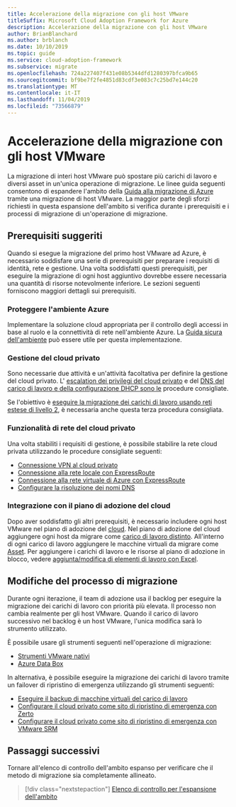 ```yaml
---
title: Accelerazione della migrazione con gli host VMware
titleSuffix: Microsoft Cloud Adoption Framework for Azure
description: Accelerazione della migrazione con gli host VMware
author: BrianBlanchard
ms.author: brblanch
ms.date: 10/10/2019
ms.topic: guide
ms.service: cloud-adoption-framework
ms.subservice: migrate
ms.openlocfilehash: 724a227407f431e08b5344dfd1280397bfca9b65
ms.sourcegitcommit: bf9be7f2fe4851d83cdf3e083c7c25bd7e144c20
ms.translationtype: MT
ms.contentlocale: it-IT
ms.lasthandoff: 11/04/2019
ms.locfileid: "73566879"
---
```

# <a name="accelerate-migration-with-vmware-hosts"></a>Accelerazione della migrazione con gli host VMware

La migrazione di interi host VMware può spostare più carichi di lavoro e diversi asset in un'unica operazione di migrazione. Le linee guida seguenti consentono di espandere l'ambito della [Guida alla migrazione di Azure](../azure-migration-guide/index.md) tramite una migrazione di host VMware. La maggior parte degli sforzi richiesti in questa espansione dell'ambito si verifica durante i prerequisiti e i processi di migrazione di un'operazione di migrazione.

## <a name="suggested-prerequisites"></a>Prerequisiti suggeriti

Quando si esegue la migrazione del primo host VMware ad Azure, è necessario soddisfare una serie di prerequisiti per preparare i requisiti di identità, rete e gestione. Una volta soddisfatti questi prerequisiti, per eseguire la migrazione di ogni host aggiuntivo dovrebbe essere necessaria una quantità di risorse notevolmente inferiore. Le sezioni seguenti forniscono maggiori dettagli sui prerequisiti.

### <a name="secure-your-azure-environment"></a>Proteggere l'ambiente Azure

Implementare la soluzione cloud appropriata per il controllo degli accessi in base al ruolo e la connettività di rete nell'ambiente Azure. La [Guida sicura dell'ambiente](https://docs.microsoft.com/azure/vmware-cloudsimple/private-cloud-secure?toc=https://docs.microsoft.com/azure/cloud-adoption-framework/toc.json&bc=https://docs.microsoft.com/azure/cloud-adoption-framework/_bread/toc.json) può essere utile per questa implementazione.

### <a name="private-cloud-management"></a>Gestione del cloud privato

Sono necessarie due attività e un'attività facoltativa per definire la gestione del cloud privato. L' [escalation dei privilegi del cloud privato](https://docs.microsoft.com/azure/vmware-cloudsimple/escalate-privileges?toc=https://docs.microsoft.com/azure/cloud-adoption-framework/toc.json&bc=https://docs.microsoft.com/azure/cloud-adoption-framework/_bread/toc.json) e del [DNS del carico di lavoro e della configurazione DHCP sono le](https://docs.microsoft.com/azure/vmware-cloudsimple/dns-dhcp-setup?toc=https://docs.microsoft.com/azure/cloud-adoption-framework/toc.json&bc=https://docs.microsoft.com/azure/cloud-adoption-framework/_bread/toc.json) procedure consigliate.

Se l'obiettivo è [eseguire la migrazione dei carichi di lavoro usando reti estese di livello 2](https://docs.microsoft.com/azure/vmware-cloudsimple/migration-layer-2-vpn?toc=https://docs.microsoft.com/azure/cloud-adoption-framework/toc.json&bc=https://docs.microsoft.com/azure/cloud-adoption-framework/_bread/toc.json), è necessaria anche questa terza procedura consigliata.

### <a name="private-cloud-networking"></a>Funzionalità di rete del cloud privato

Una volta stabiliti i requisiti di gestione, è possibile stabilire la rete cloud privata utilizzando le procedure consigliate seguenti:

- [Connessione VPN al cloud privato](https://docs.microsoft.com/azure/vmware-cloudsimple/set-up-vpn?toc=https://docs.microsoft.com/azure/cloud-adoption-framework/toc.json&bc=https://docs.microsoft.com/azure/cloud-adoption-framework/_bread/toc.json)
- [Connessione alla rete locale con ExpressRoute](https://docs.microsoft.com/azure/vmware-cloudsimple/on-premises-connection?toc=https://docs.microsoft.com/azure/cloud-adoption-framework/toc.json&bc=https://docs.microsoft.com/azure/cloud-adoption-framework/_bread/toc.json)
- [Connessione alla rete virtuale di Azure con ExpressRoute](https://docs.microsoft.com/azure/vmware-cloudsimple/azure-expressroute-connection?toc=https://docs.microsoft.com/azure/cloud-adoption-framework/toc.json&bc=https://docs.microsoft.com/azure/cloud-adoption-framework/_bread/toc.json)
- [Configurare la risoluzione dei nomi DNS](https://docs.microsoft.com/azure/vmware-cloudsimple/on-premises-dns-setup?toc=https://docs.microsoft.com/azure/cloud-adoption-framework/toc.json&bc=https://docs.microsoft.com/azure/cloud-adoption-framework/_bread/toc.json)

### <a name="integration-with-the-cloud-adoption-plan"></a>Integrazione con il piano di adozione del cloud

Dopo aver soddisfatto gli altri prerequisiti, è necessario includere ogni host VMware nel piano di adozione del [cloud](../../plan/template.md). Nel piano di adozione del cloud aggiungere ogni host da migrare come [carico di lavoro distinto](../../plan/workloads.md). All'interno di ogni carico di lavoro aggiungere le macchine virtuali da migrare come [Asset](../../plan/workloads.md). Per aggiungere i carichi di lavoro e le risorse al piano di adozione in blocco, vedere [aggiunta/modifica di elementi di lavoro con Excel](https://docs.microsoft.com/azure/devops/boards/backlogs/office/bulk-add-modify-work-items-excel?view=azure-devops).

## <a name="migrate-process-changes"></a>Modifiche del processo di migrazione

Durante ogni iterazione, il team di adozione usa il backlog per eseguire la migrazione dei carichi di lavoro con priorità più elevata. Il processo non cambia realmente per gli host VMware. Quando il carico di lavoro successivo nel backlog è un host VMware, l'unica modifica sarà lo strumento utilizzato.

È possibile usare gli strumenti seguenti nell'operazione di migrazione:

- [Strumenti VMware nativi](https://docs.microsoft.com/azure/vmware-cloudsimple/migrate-workloads?toc=https://docs.microsoft.com/azure/cloud-adoption-framework/toc.json&bc=https://docs.microsoft.com/azure/cloud-adoption-framework/_bread/toc.json)
- [Azure Data Box](https://docs.microsoft.com/azure/vmware-cloudsimple/migration-using-azure-data-box?toc=https://docs.microsoft.com/azure/cloud-adoption-framework/toc.json&bc=https://docs.microsoft.com/azure/cloud-adoption-framework/_bread/toc.json)

In alternativa, è possibile eseguire la migrazione dei carichi di lavoro tramite un failover di ripristino di emergenza utilizzando gli strumenti seguenti:

- [Eseguire il backup di macchine virtuali del carico di lavoro](https://docs.microsoft.com/azure/vmware-cloudsimple/backup-workloads-veeam?toc=https://docs.microsoft.com/azure/cloud-adoption-framework/toc.json&bc=https://docs.microsoft.com/azure/cloud-adoption-framework/_bread/toc.json)
- [Configurare il cloud privato come sito di ripristino di emergenza con Zerto](https://docs.microsoft.com/azure/vmware-cloudsimple/disaster-recovery-zerto?toc=https://docs.microsoft.com/azure/cloud-adoption-framework/toc.json&bc=https://docs.microsoft.com/azure/cloud-adoption-framework/_bread/toc.json)
- [Configurare il cloud privato come sito di ripristino di emergenza con VMware SRM](https://docs.microsoft.com/azure/vmware-cloudsimple/disaster-recovery-site-recovery-manager?toc=https://docs.microsoft.com/azure/cloud-adoption-framework/toc.json&bc=https://docs.microsoft.com/azure/cloud-adoption-framework/_bread/toc.json)

## <a name="next-steps"></a>Passaggi successivi

Tornare all'elenco di controllo dell'ambito espanso per verificare che il metodo di migrazione sia completamente allineato.

> [!div class="nextstepaction"]
> [Elenco di controllo per l'espansione dell'ambito](./index.md)
